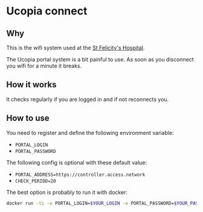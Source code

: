# Ucopia connect
## Why
This is the wifi system used at the [St Felicity's Hospital](https://www.maternite-catholique-sainte-felicite.fr/).

The Ucopia portal system is a bit painful to use. As soon as you disconnect you wifi
for a minute it breaks.

## How it works
It checks regularly if you are logged in and if not reconnects you.

## How to use
You need to register and define the following environment variable:
- `PORTAL_LOGIN`
- `PORTAL_PASSWORD`

The following config is optional with these default value:
- `PORTAL_ADDRESS=https://controller.access.network`
- `CHECK_PERIOD=20`

The best option is probably to run it with docker:
```bash
docker run -ti -e PORTAL_LOGIN=$YOUR_LOGIN -e PORTAL_PASSWORD=$YOUR_PASSWORD --restart=always fclairamb/utopia-connect
```
